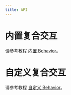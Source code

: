 ```yaml
---
title: API
---
```


# 内置复合交互

请参考教程 [内置 Behavior](/zh/docs/manual/middle/states/default-behavior)。

# 自定义复合交互

请参考教程 [自定义 Behavior](/zh/docs/manual/middle/states/custom-behavior)。
